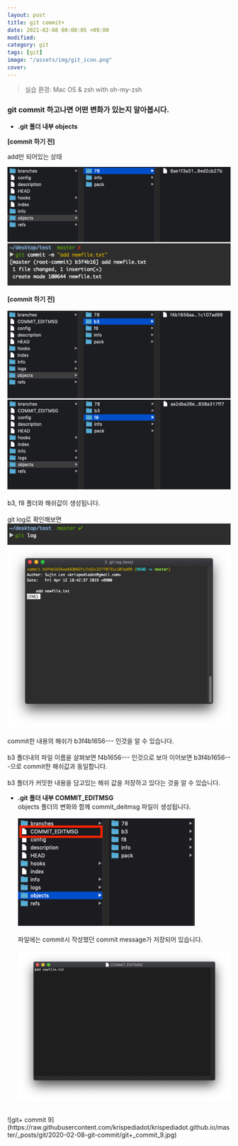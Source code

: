 ```yaml
---
layout: post
title: git commit+
date: 2021-02-08 00:00:05 +09:00
modified: 
category: git
tags: [git]
image: "/assets/img/git_icon.png"
cover: 
---
```


>실습 환경: Mac OS & zsh with oh-my-zsh

### git commit 하고나면 어떤 변화가 있는지 알아봅시다. 

- **.git 폴더 내부 objects**<br>

**[commit 하기 전]**

add만 되어있는 상태 

![git+ commit 1](https://raw.githubusercontent.com/krispediadot/krispediadot.github.io/master/_posts/git/2020-02-08-git-commit/git+_commit_1.jpg)
<br>
![git+ commit 2](https://raw.githubusercontent.com/krispediadot/krispediadot.github.io/master/_posts/git/2020-02-08-git-commit/git+_commit_2.jpg)
<br><br>
**[commit 하기 전]**
<br><br>
![git+ commit 3](https://raw.githubusercontent.com/krispediadot/krispediadot.github.io/master/_posts/git/2020-02-08-git-commit/git+_commit_3.jpg)
<br>
![git+ commit 4](https://raw.githubusercontent.com/krispediadot/krispediadot.github.io/master/_posts/git/2020-02-08-git-commit/git+_commit_4.jpg)
<br><br>
b3, f8 폴더와 해쉬값이 생성됩니다. <br>
<br>
git log로 확인해보면 
<br>
![git+ commit 5](https://raw.githubusercontent.com/krispediadot/krispediadot.github.io/master/_posts/git/2020-02-08-git-commit/git+_commit_5.jpg)
<br>
![git+ commit 6](https://raw.githubusercontent.com/krispediadot/krispediadot.github.io/master/_posts/git/2020-02-08-git-commit/git+_commit_6.jpg)
<br><br>
commit한 내용의 해쉬가 b3f4b1656--- 인것을 알 수 있습니다. <br>
<br>
b3 폴더내의 파일 이름을 살펴보면 f4b1656--- 인것으로 보아 이어보면 b3f4b1656---으로 commit한 해쉬값과 동일합니다. <br>
<br>
b3 폴더가 커밋한 내용을 담고있는 해쉬 값을 저장하고 있다는 것을 알 수 있습니다. <br>

- **.git 폴더 내부 COMMIT_EDITMSG**<br>
objects 폴더의 변화와 함께 commit_deitmsg 파일이 생성됩니다. 
<br><br>
![git+ commit 7](https://raw.githubusercontent.com/krispediadot/krispediadot.github.io/master/_posts/git/2020-02-08-git-commit/git+_commit_7.jpg)
<br><br>
파일에는 commit시 작성했던 commit message가 저장되어 있습니다. 
<br><br>
![git+ commit 8](https://raw.githubusercontent.com/krispediadot/krispediadot.github.io/master/_posts/git/2020-02-08-git-commit/git+_commit_8.jpg)
<br>
![git+ commit 9](https://raw.githubusercontent.com/krispediadot/krispediadot.github.io/master/_posts/git/2020-02-08-git-commit/git+_commit_9.jpg)